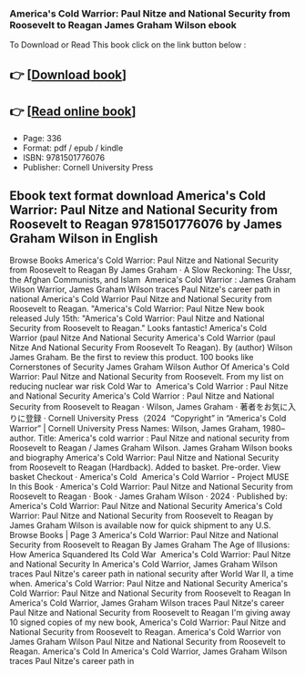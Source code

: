 ### America's Cold Warrior: Paul Nitze and National Security from Roosevelt to Reagan James Graham Wilson ebook

To Download or Read This book click on the link button below :

## 👉  [**[Download book](http://filesbooks.info/download.php?group=book&from=github.com&id=714861&lnk=1062 "Download book")**]

## 👉  [**[Read online book](http://filesbooks.info/download.php?group=book&from=github.com&id=714861&lnk=1062 "Read online book")**]


* Page: 336
* Format: pdf / epub / kindle
* ISBN: 9781501776076
* Publisher: Cornell University Press



## Ebook text format download America's Cold Warrior: Paul Nitze and National Security from Roosevelt to Reagan 9781501776076 by James Graham Wilson in English



 Browse Books America&#039;s Cold Warrior: Paul Nitze and National Security from Roosevelt to Reagan By James Graham · A Slow Reckoning: The Ussr, the Afghan Communists, and Islam 
 America&#039;s Cold Warrior : James Graham Wilson Warrior, James Graham Wilson traces Paul Nitze&#039;s career path in national America&#039;s Cold Warrior Paul Nitze and National Security from Roosevelt to Reagan.
 &quot;America&#039;s Cold Warrior: Paul Nitze New book released July 15th: &quot;America&#039;s Cold Warrior: Paul Nitze and National Security from Roosevelt to Reagan.&quot; Looks fantastic!
 America&#039;s Cold Warrior (paul Nitze And National Security America&#039;s Cold Warrior (paul Nitze And National Security From Roosevelt To Reagan). By (author) Wilson James Graham. Be the first to review this product.
 100 books like Cornerstones of Security James Graham Wilson Author Of America&#039;s Cold Warrior: Paul Nitze and National Security from Roosevelt. From my list on reducing nuclear war risk Cold War to 
 America&#039;s Cold Warrior : Paul Nitze and National Security America&#039;s Cold Warrior : Paul Nitze and National Security from Roosevelt to Reagan · Wilson, James Graham · 著者をお気に入りに登録 · Cornell University Press（2024 
 “Copyright” in “America&#039;s Cold Warrior” | Cornell University Press Names: Wilson, James Graham, 1980– author. Title: America&#039;s cold warrior : Paul Nitze and national security from Roosevelt to Reagan / James Graham Wilson.
 James Graham Wilson books and biography America&#039;s Cold Warrior: Paul Nitze and National Security from Roosevelt to Reagan (Hardback). Added to basket. Pre-order. View basket Checkout · America&#039;s Cold 
 America&#039;s Cold Warrior - Project MUSE In this Book · America&#039;s Cold Warrior: Paul Nitze and National Security from Roosevelt to Reagan · Book · James Graham Wilson · 2024 · Published by: 
 America&#039;s Cold Warrior: Paul Nitze and National Security America&#039;s Cold Warrior: Paul Nitze and National Security from Roosevelt to Reagan by James Graham Wilson is available now for quick shipment to any U.S. 
 Browse Books | Page 3 America&#039;s Cold Warrior: Paul Nitze and National Security from Roosevelt to Reagan By James Graham The Age of Illusions: How America Squandered Its Cold War 
 America&#039;s Cold Warrior: Paul Nitze and National Security In America&#039;s Cold Warrior, James Graham Wilson traces Paul Nitze&#039;s career path in national security after World War II, a time when.
 America&#039;s Cold Warrior: Paul Nitze and National Security America&#039;s Cold Warrior: Paul Nitze and National Security from Roosevelt to Reagan In America&#039;s Cold Warrior, James Graham Wilson traces Paul Nitze&#039;s career 
 Paul Nitze and National Security from Roosevelt to Reagan I&#039;m giving away 10 signed copies of my new book, America&#039;s Cold Warrior: Paul Nitze and National Security from Roosevelt to Reagan.
 America&#039;s Cold Warrior von James Graham Wilson Paul Nitze and National Security from Roosevelt to Reagan. America&#039;s Cold In America&#039;s Cold Warrior, James Graham Wilson traces Paul Nitze&#039;s career path in 





